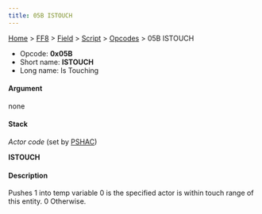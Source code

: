 ```yaml
---
title: 05B ISTOUCH
---
```


[Home](/ff7-flat-wiki/Main%20Page.md) > [FF8](/ff7-flat-wiki/FF8.md) > [Field](/ff7-flat-wiki/FF8/Field.md) > [Script](/ff7-flat-wiki/FF8/Field/Script.md) > [Opcodes](/ff7-flat-wiki/FF8/Field/Script/Opcodes.md) > 05B ISTOUCH

-   Opcode: **0x05B**
-   Short name: **ISTOUCH**
-   Long name: Is Touching

#### Argument

none

#### Stack

  
*Actor code* (set by [PSHAC][])

**ISTOUCH**

#### Description

Pushes 1 into temp variable 0 is the specified actor is within touch
range of this entity. 0 Otherwise.

  [PSHAC]: /ff7-flat-wiki/FF8/Field/Script/Opcodes/013%20PSHAC.md "wikilink"
